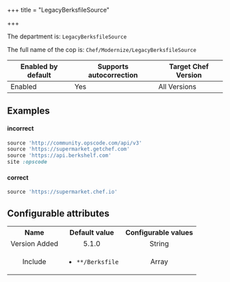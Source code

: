 +++
title = "LegacyBerksfileSource"

+++

<!-- This content is automatically generated. See https://github.com/chef/chef-web-docs/blob/main/generated/README.md -->

The department is: `LegacyBerksfileSource`

The full name of the cop is: `Chef/Modernize/LegacyBerksfileSource`

| Enabled by default | Supports autocorrection | Target Chef Version |
| --- | --- | --- |
| Enabled | Yes | All Versions |

## Examples


#### incorrect

```ruby
source 'http://community.opscode.com/api/v3'
source 'https://supermarket.getchef.com'
source 'https://api.berkshelf.com'
site :opscode
```

#### correct

```ruby
source 'https://supermarket.chef.io'
```

## Configurable attributes

<table>
<tbody><tr>
<th>Name</th>
<th>Default value</th>
<th>Configurable values</th>
</tr>
<tr>
<td style="text-align:center">Version Added</td>
<td style="text-align:center">5.1.0</td>
<td style="text-align:center">String</td>
</tr>
<tr><td style="text-align:center">Include</td>
<td style="text-align:center"><ul>
<li><code>**/Berksfile</code></li>
</ul>
</td>
<td style="text-align:center">Array</td>
</tr></tbody></table>

